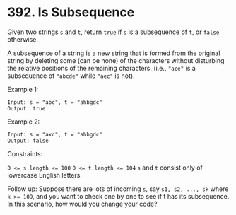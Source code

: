 # 392. Is Subsequence

Given two strings `s` and `t`, return `true` if `s` is a subsequence of `t`, or `false` otherwise.

A subsequence of a string is a new string that is formed from the original string by deleting some (can be none) of the characters without disturbing the relative positions of the remaining characters. (i.e., `"ace"` is a subsequence of `"abcde"` while `"aec"` is not).

Example 1:

    Input: s = "abc", t = "ahbgdc"
    Output: true

Example 2:

    Input: s = "axc", t = "ahbgdc"
    Output: false

Constraints:

`0 <= s.length <= 100`
`0 <= t.length <= 104`
`s` and `t` consist only of lowercase English letters.


Follow up: Suppose there are lots of incoming `s`, say `s1, s2, ..., sk` where `k >= 109`, and you want to check one by one to see if t has its subsequence. In this scenario, how would you change your code?